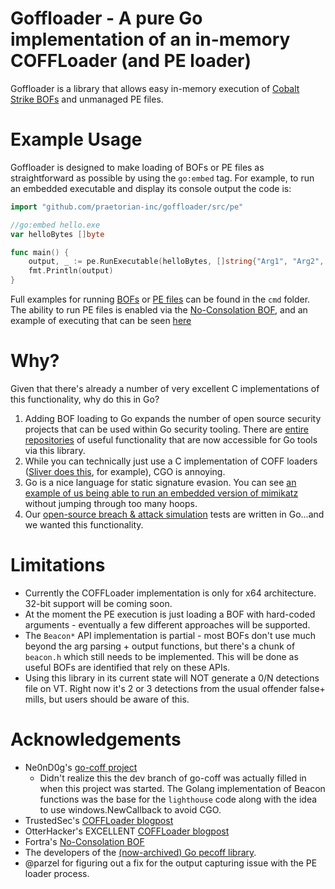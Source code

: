 # Goffloader - A pure Go implementation of an in-memory COFFLoader (and PE loader)

Goffloader is a library that allows easy in-memory execution of [Cobalt Strike BOFs](https://hstechdocs.helpsystems.com/manuals/cobaltstrike/current/userguide/content/topics/beacon-object-files_main.htm) and unmanaged PE files. 

# Example Usage

Goffloader is designed to make loading of BOFs or PE files as straightforward as possible by using the `go:embed` tag. For example, to run an embedded executable and display its console output the code is:

```go
import "github.com/praetorian-inc/goffloader/src/pe"

//go:embed hello.exe
var helloBytes []byte

func main() {
	output, _ := pe.RunExecutable(helloBytes, []string{"Arg1", "Arg2", "Arg3"})
	fmt.Println(output)
}
```

Full examples for running [BOFs](https://github.com/praetorian-inc/goffloader/blob/main/cmd/bof_example/whois_bof.go) or [PE files](https://github.com/praetorian-inc/goffloader/blob/main/cmd/pe_example/hello_pe.go) can be found in the `cmd` folder. The ability to run PE files is enabled via the [No-Consolation BOF](https://github.com/fortra/No-Consolation), and an example of executing that can be seen [here](https://github.com/praetorian-inc/goffloader/blob/main/src/pe/pe_windows.go)

# Why?

Given that there's already a number of very excellent C implementations of this functionality, why do this in Go?

1. Adding BOF loading to Go expands the number of open source security projects that can be used within Go security tooling. There are [entire](https://github.com/trustedsec/CS-Situational-Awareness-BOF) [repositories](https://github.com/trustedsec/CS-Remote-OPs-BOF) of useful functionality that are now accessible for Go tools via this library.
2. While you can technically just use a C implementation of COFF loaders ([Sliver does this](https://github.com/sliverarmory/COFFLoader), for example), CGO is annoying.
3. Go is a nice language for static signature evasion. You can see [an example of us being able to run an embedded version of mimikatz](https://github.com/praetorian-inc/chariot-client/blob/main/cmd/bas/1e247e041d7f404cbfba1a4c67d62aa4.go) without jumping through too many hoops.
4. Our [open-source breach & attack simulation](https://github.com/praetorian-inc/chariot-client?tab=readme-ov-file#bas) tests are written in Go...and we wanted this functionality.

# Limitations

* Currently the COFFLoader implementation is only for x64 architecture. 32-bit support will be coming soon.
* At the moment the PE execution is just loading a BOF with hard-coded arguments - eventually a few different approaches will be supported.
* The `Beacon*` API implementation is partial - most BOFs don't use much beyond the arg parsing + output functions, but there's a chunk of `beacon.h` which still needs to be implemented. This will be done as useful BOFs are identified that rely on these APIs.
* Using this library in its current state will NOT generate a 0/N detections file on VT. Right now it's 2 or 3 detections from the usual offender false+ mills, but users should be aware of this.

# Acknowledgements

* Ne0nD0g's [go-coff project](https://github.com/Ne0nd0g/go-coff/tree/dev)
    * Didn't realize this the dev branch of go-coff was actually filled in when this project was started. The Golang implementation of Beacon functions was the base for the `lighthouse` code along with the idea to use windows.NewCallback to avoid CGO.
* TrustedSec's [COFFLoader blogpost](https://trustedsec.com/blog/coffloader-building-your-own-in-memory-loader-or-how-to-run-bofs)
* OtterHacker's EXCELLENT [COFFLoader blogpost](https://otterhacker.github.io/Malware/CoffLoader.html)
* Fortra's [No-Consolation BOF](https://github.com/fortra/No-Consolation)
* The developers of the [(now-archived) Go pecoff library](https://github.com/RIscRIpt/pecoff).
* @parzel for figuring out a fix for the output capturing issue with the PE loader process.
